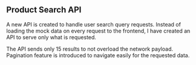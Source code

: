 ## Product Search API

A new API is created to handle user search query requests. Instead of loading the mock data on every request to the frontend, I have created an API to serve only what is requested.

The API sends only 15 results to not overload the network payload. Pagination feature is introduced to navigate easily for the requested data.
